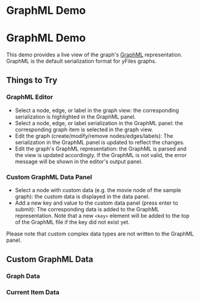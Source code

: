 <!--
 //////////////////////////////////////////////////////////////////////////////
 // @license
 // This file is part of yFiles for HTML 2.6.0.4.
 // Use is subject to license terms.
 //
 // Copyright (c) 2000-2024 by yWorks GmbH, Vor dem Kreuzberg 28,
 // 72070 Tuebingen, Germany. All rights reserved.
 //
 //////////////////////////////////////////////////////////////////////////////
-->
# GraphML Demo

# GraphML Demo

This demo provides a live view of the graph's [GraphML](https://docs.yworks.com/yfileshtml/index.html#/dguide/customizing_io_graphml#customizing_io_graphml) representation. GraphML is the default serialization format for yFiles graphs.

## Things to Try

### GraphML Editor

- Select a node, edge, or label in the graph view: the corresponding serialization is highlighted in the GraphML panel.
- Select a node, edge, or label serialization in the GraphML panel: the corresponding graph item is selected in the graph view.
- Edit the graph (create/modify/remove nodes/edges/labels): The serialization in the GraphML panel is updated to reflect the changes.
- Edit the graph's GraphML representation: the GraphML is parsed and the view is updated accordingly. If the GraphML is not valid, the error message will be shown in the editor's output panel.

### Custom GraphML Data Panel

- Select a node with custom data (e.g. the movie node of the sample graph): the custom data is displayed in the data panel.
- Add a new key and value to the custom data panel (press enter to submit): The corresponding data is added to the GraphML representation. Note that a new `<key>` element will be added to the top of the GraphML file if the key did not exist yet.

Please note that custom complex data types are not written to the GraphML panel.

## Custom GraphML Data

### Graph Data

### Current Item Data

